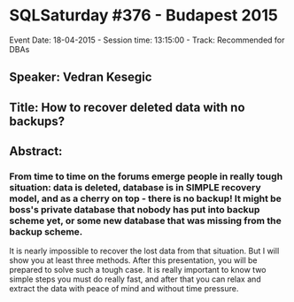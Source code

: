 # SQLSaturday #376 - Budapest 2015
Event Date: 18-04-2015 - Session time: 13:15:00 - Track: Recommended for DBAs
## Speaker: Vedran Kesegic
## Title: How to recover deleted data with no backups?
## Abstract:
### From time to time on the forums emerge people in really tough situation: data is deleted, database is in SIMPLE recovery model, and as a cherry on top - there is no backup! It might be boss's private database that nobody has put into backup scheme yet, or some new database that was missing from the backup scheme.
It is nearly impossible to recover the lost data from that situation. But I will show you at least three methods. After this presentation, you will be prepared to solve such a tough case. It is really important to know two simple steps you must do really fast, and after that you can relax and extract the data with peace of mind and without time pressure.
